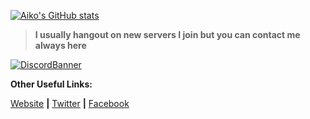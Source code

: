 [![Aiko's GitHub stats](https://github-readme-stats.vercel.app/api?username=AikoNee&theme=nightowl&show_icons=true)](https://yueaiko.ml)
<picture>
  <source media="(prefers-color-scheme: dark)" srcset="https://media.discordapp.net/attachments/952158783285628968/965261264148373576/Aiko.gif">
> **I usually hangout on new servers I join but you can contact me always here**

[![DiscordBanner](https://invidget.switchblade.xyz/uEs2xYhY5c)](https://discord.gg/uEs2xYhY5c)

 **Other Useful Links:**

 [Website](https://yueaiko.ml) **|** [Twitter](https://twitter.com/NeeAiko) **|** [Facebook](https://fb.me/AikoNeeSama)
